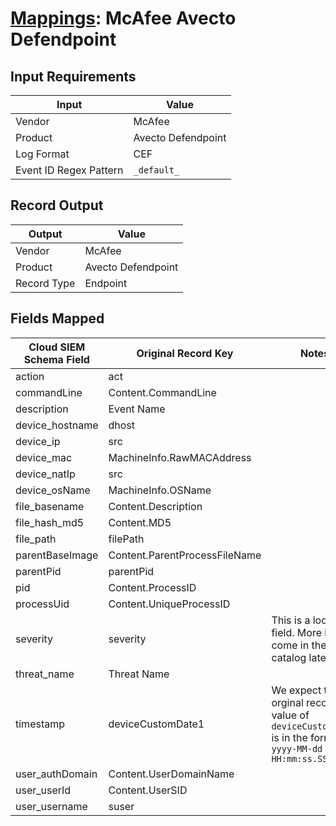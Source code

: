 # [Mappings](README.md): McAfee Avecto Defendpoint

## Input Requirements

|Input|Value|
|-----|-----|
|Vendor|McAfee|
|Product|Avecto Defendpoint|
|Log Format|CEF|
|Event ID Regex Pattern|`_default_`|

## Record Output

|Output|Value|
|------|-----|
|Vendor|McAfee|
|Product|Avecto Defendpoint|
|Record Type|Endpoint|

## Fields Mapped

|Cloud SIEM Schema Field|Original Record Key|Notes|
|-----------------------|-------------------|-----|
|action|act||
|commandLine|Content.CommandLine||
|description|Event Name||
|device_hostname|dhost||
|device_ip|src||
|device_mac|MachineInfo.RawMACAddress||
|device_natIp|src||
|device_osName|MachineInfo.OSName||
|file_basename|Content.Description||
|file_hash_md5|Content.MD5||
|file_path|filePath||
|parentBaseImage|Content.ParentProcessFileName||
|parentPid|parentPid||
|pid|Content.ProcessID||
|processUid|Content.UniqueProcessID||
|severity|severity|This is a lookup field. More info to come in the catalog later...|
|threat_name|Threat Name||
|timestamp|deviceCustomDate1|We expect the orginal record value of `deviceCustomDate1` is in the format `yyyy-MM-dd HH:mm:ss.SSS`|
|user_authDomain|Content.UserDomainName||
|user_userId|Content.UserSID||
|user_username|suser||


